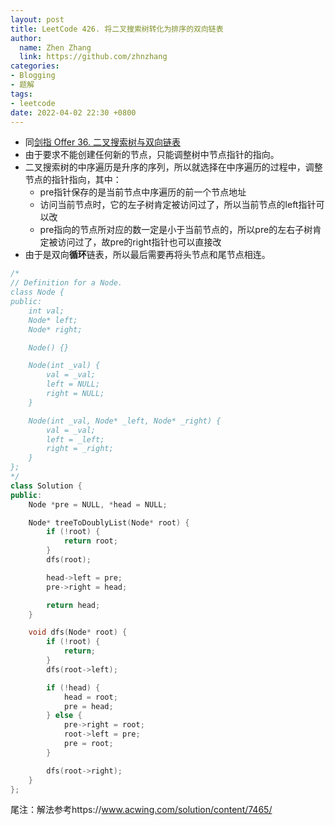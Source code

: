 ```yaml
---
layout: post
title: LeetCode 426. 将二叉搜索树转化为排序的双向链表
author:
  name: Zhen Zhang
  link: https://github.com/zhnzhang
categories:
- Blogging
- 题解
tags:
- leetcode
date: 2022-04-02 22:30 +0800
---
```

- 同[剑指 Offer 36. 二叉搜索树与双向链表](https://leetcode-cn.com/problems/er-cha-sou-suo-shu-yu-shuang-xiang-lian-biao-lcof/)
- 由于要求不能创建任何新的节点，只能调整树中节点指针的指向。
- 二叉搜索树的中序遍历是升序的序列，所以就选择在中序遍历的过程中，调整节点的指针指向，其中：
  - pre指针保存的是当前节点中序遍历的前一个节点地址
  - 访问当前节点时，它的左子树肯定被访问过了，所以当前节点的left指针可以改
  - pre指向的节点所对应的数一定是小于当前节点的，所以pre的左右子树肯定被访问过了，故pre的right指针也可以直接改
- 由于是双向**循环**链表，所以最后需要再将头节点和尾节点相连。

```c++
/*
// Definition for a Node.
class Node {
public:
    int val;
    Node* left;
    Node* right;

    Node() {}

    Node(int _val) {
        val = _val;
        left = NULL;
        right = NULL;
    }

    Node(int _val, Node* _left, Node* _right) {
        val = _val;
        left = _left;
        right = _right;
    }
};
*/
class Solution {
public:
    Node *pre = NULL, *head = NULL;

    Node* treeToDoublyList(Node* root) {
        if (!root) {
            return root;
        }
        dfs(root);

        head->left = pre;
        pre->right = head;

        return head;
    }

    void dfs(Node* root) {
        if (!root) {
            return;
        }
        dfs(root->left);

        if (!head) {
            head = root;
            pre = head;
        } else {
            pre->right = root;
            root->left = pre;
            pre = root;
        }

        dfs(root->right);
    }
};
```

尾注：解法参考https://www.acwing.com/solution/content/7465/

